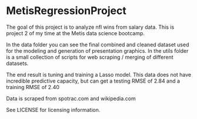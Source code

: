 # MetisRegressionProject
The goal of this project is to analyze nfl wins from salary data. This is project 2 of my time at the Metis data science bootcamp. 

In the data folder you can see the final combined and cleaned dataset used for the modeling and generation of presentation graphics. In the utils folder is a small collection of scripts for web scraping / merging of different datasets.

The end result is tuning and training a Lasso model. This data does not have incredible predictive capacity, but can get a testing RMSE of 2.84 and a training RMSE of 2.40

Data is scraped from spotrac.com and wikipedia.com

See LICENSE for licensing information. 
